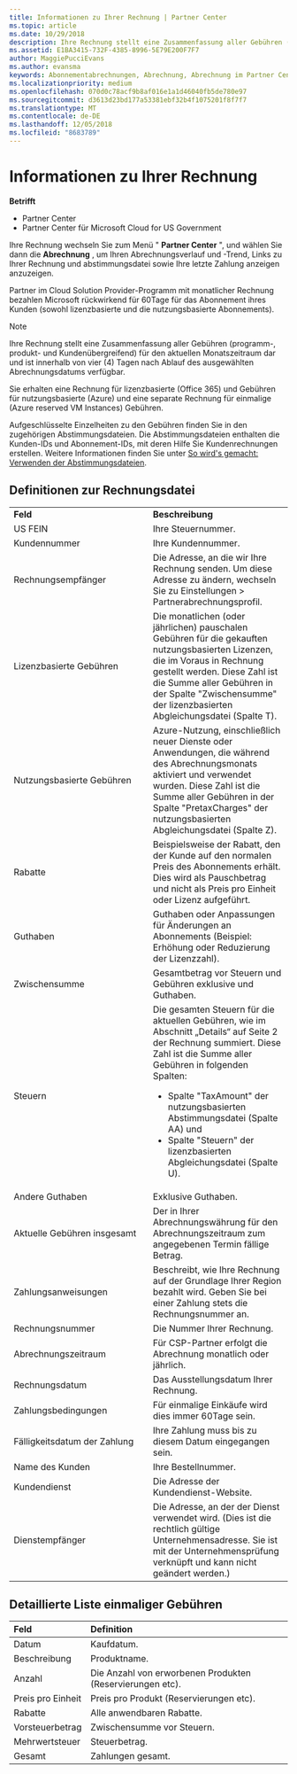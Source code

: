 ```yaml
---
title: Informationen zu Ihrer Rechnung | Partner Center
ms.topic: article
ms.date: 10/29/2018
description: Ihre Rechnung stellt eine Zusammenfassung aller Gebühren (programm-, produkt- und kundenübergreifend) für den aktuellen Monatszeitraum dar. Es ist im Partner Center verfügbar.
ms.assetid: E1BA3415-732F-4385-8996-5E79E200F7F7
author: MaggiePucciEvans
ms.author: evansma
keywords: Abonnementabrechnungen, Abrechnung, Abrechnung im Partner Center, Partner Center-Abrechnung, meine Rechnung lesen, Rechnung, Rechnung für Partner Center, CSP-Abrechnung, wo ist meine Rechnung?
ms.localizationpriority: medium
ms.openlocfilehash: 070d0c78acf9b8af016e1a1d46040fb5de780e97
ms.sourcegitcommit: d3613d23bd177a53381ebf32b4f1075201f8f7f7
ms.translationtype: MT
ms.contentlocale: de-DE
ms.lasthandoff: 12/05/2018
ms.locfileid: "8683789"
---
```

# <a name="read-your-bill"></a>Informationen zu Ihrer Rechnung

**Betrifft**

-  Partner Center
-  Partner Center für Microsoft Cloud for US Government


Ihre Rechnung wechseln Sie zum Menü " **Partner Center** ", und wählen Sie dann die **Abrechnung** , um Ihren Abrechnungsverlauf und -Trend, Links zu Ihrer Rechnung und abstimmungsdatei sowie Ihre letzte Zahlung anzeigen anzuzeigen.

Partner im Cloud Solution Provider-Programm mit monatlicher Rechnung bezahlen Microsoft rückwirkend für 60Tage für das Abonnement ihres Kunden (sowohl lizenzbasierte und die nutzungsbasierte Abonnements).

> [!NOTE]  
> Ihre Rechnung stellt eine Zusammenfassung aller Gebühren (programm-, produkt- und Kundenübergreifend) für den aktuellen Monatszeitraum dar und ist innerhalb von vier (4) Tagen nach Ablauf des ausgewählten Abrechnungsdatums verfügbar.

Sie erhalten eine Rechnung für lizenzbasierte (Office 365) und Gebühren für nutzungsbasierte (Azure) und eine separate Rechnung für einmalige (Azure reserved VM Instances) Gebühren.

Aufgeschlüsselte Einzelheiten zu den Gebühren finden Sie in den zugehörigen Abstimmungsdateien. Die Abstimmungsdateien enthalten die Kunden-IDs und Abonnement-IDs, mit deren Hilfe Sie Kundenrechnungen erstellen. Weitere Informationen finden Sie unter [So wird's gemacht: Verwenden der Abstimmungsdateien](use-the-reconciliation-files.md).

## <a name="invoice-file-definitions"></a>Definitionen zur Rechnungsdatei


<table>
<colgroup>
<col width="50%" />
<col width="50%" />
</colgroup>
<tbody>
<tr class="odd">
<td><strong>Feld</strong></td>
<td><strong>Beschreibung</strong></td>
</tr>
<tr class="even">
<td>US FEIN</td>
<td>Ihre Steuernummer.</td>
</tr>
<tr class="odd">
<td>Kundennummer</td>
<td>Ihre Kundennummer.</td>
</tr>
<tr class="even">
<td>Rechnungsempfänger</td>
<td>Die Adresse, an die wir Ihre Rechnung senden. Um diese Adresse zu ändern, wechseln Sie zu Einstellungen > Partnerabrechnungsprofil. </td>
</tr>
<tr class="odd">
<td>Lizenzbasierte Gebühren</td>
<td>Die monatlichen (oder jährlichen) pauschalen Gebühren für die gekauften nutzungsbasierten Lizenzen, die im Voraus in Rechnung gestellt werden. Diese Zahl ist die Summe aller Gebühren in der Spalte &quot;Zwischensumme&quot; der lizenzbasierten Abgleichungsdatei (Spalte T).</td>
</tr>
<tr class="even">
<td>Nutzungsbasierte Gebühren</td>
<td>Azure-Nutzung, einschließlich neuer Dienste oder Anwendungen, die während des Abrechnungsmonats aktiviert und verwendet wurden. Diese Zahl ist die Summe aller Gebühren in der Spalte &quot;PretaxCharges&quot; der nutzungsbasierten Abgleichungsdatei (Spalte Z).</td>
</tr>
<tr class="odd">
<td>Rabatte</td>
<td>Beispielsweise der Rabatt, den der Kunde auf den normalen Preis des Abonnements erhält. Dies wird als Pauschbetrag und nicht als Preis pro Einheit oder Lizenz aufgeführt.</td>
</tr>
<tr class="odd">
<td>Guthaben</td>
<td>Guthaben oder Anpassungen für Änderungen an Abonnements (Beispiel: Erhöhung oder Reduzierung der Lizenzzahl).</td>
</tr>
<tr class="even">
<tr class="even">
<td>Zwischensumme</td>
<td>Gesamtbetrag vor Steuern und Gebühren exklusive und Guthaben.</td>
</tr>
<td>Steuern</td>
<td>Die gesamten Steuern für die aktuellen Gebühren, wie im Abschnitt „Details“ auf Seite 2 der Rechnung summiert. Diese Zahl ist die Summe aller Gebühren in folgenden Spalten:
<ul>
<li>Spalte &quot;TaxAmount&quot; der nutzungsbasierten Abstimmungsdatei (Spalte AA) und</li>
<li>Spalte &quot;Steuern&quot; der lizenzbasierten Abgleichungsdatei (Spalte U).</li>
</ul></td>
</tr>
<tr class="odd">
<td>Andere Guthaben</td>
<td>Exklusive Guthaben.</td>
</tr>
<tr class="even">
<td>Aktuelle Gebühren insgesamt</td>
<td>Der in Ihrer Abrechnungswährung für den Abrechnungszeitraum zum angegebenen Termin fällige Betrag.</td>
</tr>
<tr class="odd">
<td>Zahlungsanweisungen</td>
<td>Beschreibt, wie Ihre Rechnung auf der Grundlage Ihrer Region bezahlt wird. Geben Sie bei einer Zahlung stets die Rechnungsnummer an.</td>
</tr>
<tr class="even">
<td>Rechnungsnummer</td>
<td>Die Nummer Ihrer Rechnung.</td>
</tr>
<tr class="odd">
<td>Abrechnungszeitraum</td>
<td>Für CSP-Partner erfolgt die Abrechnung monatlich oder jährlich.</td>
</tr>
<tr class="even">
<td>Rechnungsdatum</td>
<td>Das Ausstellungsdatum Ihrer Rechnung.</td>
</tr>
<tr class="odd">
<td>Zahlungsbedingungen</td>
<td>Für einmalige Einkäufe wird dies immer 60Tage sein.</td>
</tr>
<tr class="even">
<td>Fälligkeitsdatum der Zahlung</td>
<td>Ihre Zahlung muss bis zu diesem Datum eingegangen sein.</td>
</tr>
<tr class="odd">
<td>Name des Kunden</td>
<td>Ihre Bestellnummer.</td>
</tr>
<tr class="even">
<td>Kundendienst</td>
<td>Die Adresse der Kundendienst-Website.</td>
</tr>
<tr class="odd">
<td>Dienstempfänger</td>
<td>Die Adresse, an der der Dienst verwendet wird. (Dies ist die rechtlich gültige Unternehmensadresse. Sie ist mit der Unternehmensprüfung verknüpft und kann nicht geändert werden.)</td>
</tr>
</tbody>
</table>

## <a name="itemized-list-of-one-time-charges"></a>Detaillierte Liste einmaliger Gebühren

|**Feld** |**Definition**|
|:----------------|:-----------------------------|
|Datum |Kaufdatum. |
|Beschreibung |Produktname. |
|Anzahl |Die Anzahl von erworbenen Produkten (Reservierungen etc). |
|Preis pro Einheit |Preis pro Produkt (Reservierungen etc). |
|Rabatte |Alle anwendbaren Rabatte. |
|Vorsteuerbetrag |Zwischensumme vor Steuern. |
|Mehrwertsteuer |Steuerbetrag. |
|Gesamt |Zahlungen gesamt. |
 




